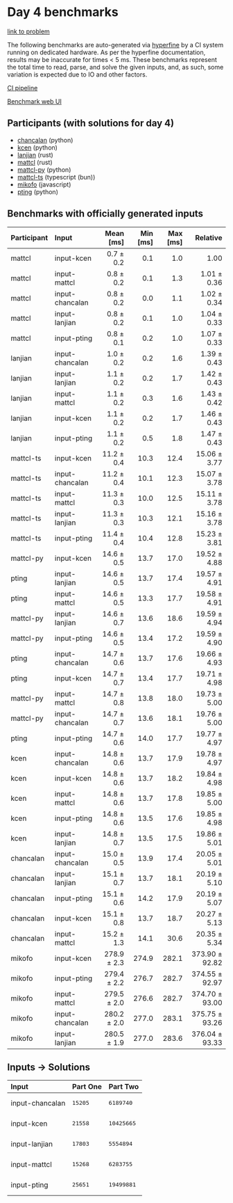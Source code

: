 # Day 4 benchmarks

[link to problem](https://adventofcode.com/2023/day/4)

The following benchmarks are auto-generated via
[hyperfine](https://github.com/sharkdp/hyperfine) by a CI system running on
dedicated hardware. As per the hyperfine documentation, results may be
inaccurate for times < 5 ms. These benchmarks represent the total time to read,
parse, and solve the given inputs, and, as such, some variation is expected due
to IO and other factors.

[CI pipeline](http://ci.papercode.net:8080/teams/main/pipelines/aoc2023)

[Benchmark web UI](https://aoc.ancalagon.black)


## Participants (with solutions for day 4)

- [chancalan](https://github.com/chancalan/aoc2023) (python)
- [kcen](https://github.com/kcen/aoc2023) (python)
- [lanjian](https://github.com/lanjian/aoc-2023) (rust)
- [mattcl](https://github.com/mattcl/aoc2023) (rust)
- [mattcl-py](https://github.com/mattcl/aoc2023-py) (python)
- [mattcl-ts](https://github.com/mattcl/aoc2023-js) (typescript (bun))
- [mikofo](https://github.com/mikofo/advent-of-code-2023) (javascript)
- [pting](https://github.com/pting/aoc2023) (python)


## Benchmarks with officially generated inputs

| Participant | Input | Mean [ms] | Min [ms] | Max [ms] | Relative |
|:---|:---|---:|---:|---:|---:|
| mattcl | input-kcen | 0.7 ± 0.2 | 0.1 | 1.0 | 1.00 |
| mattcl | input-mattcl | 0.8 ± 0.2 | 0.1 | 1.3 | 1.01 ± 0.36 |
| mattcl | input-chancalan | 0.8 ± 0.2 | 0.0 | 1.1 | 1.02 ± 0.34 |
| mattcl | input-lanjian | 0.8 ± 0.2 | 0.1 | 1.0 | 1.04 ± 0.33 |
| mattcl | input-pting | 0.8 ± 0.1 | 0.2 | 1.0 | 1.07 ± 0.33 |
| lanjian | input-chancalan | 1.0 ± 0.2 | 0.2 | 1.6 | 1.39 ± 0.43 |
| lanjian | input-lanjian | 1.1 ± 0.2 | 0.2 | 1.7 | 1.42 ± 0.43 |
| lanjian | input-mattcl | 1.1 ± 0.2 | 0.3 | 1.6 | 1.43 ± 0.42 |
| lanjian | input-kcen | 1.1 ± 0.2 | 0.2 | 1.7 | 1.46 ± 0.43 |
| lanjian | input-pting | 1.1 ± 0.2 | 0.5 | 1.8 | 1.47 ± 0.43 |
| mattcl-ts | input-kcen | 11.2 ± 0.4 | 10.3 | 12.4 | 15.06 ± 3.77 |
| mattcl-ts | input-chancalan | 11.2 ± 0.4 | 10.1 | 12.3 | 15.07 ± 3.78 |
| mattcl-ts | input-mattcl | 11.3 ± 0.3 | 10.0 | 12.5 | 15.11 ± 3.78 |
| mattcl-ts | input-lanjian | 11.3 ± 0.3 | 10.3 | 12.1 | 15.16 ± 3.78 |
| mattcl-ts | input-pting | 11.4 ± 0.4 | 10.4 | 12.8 | 15.23 ± 3.81 |
| mattcl-py | input-kcen | 14.6 ± 0.5 | 13.7 | 17.0 | 19.52 ± 4.88 |
| pting | input-lanjian | 14.6 ± 0.5 | 13.7 | 17.4 | 19.57 ± 4.91 |
| pting | input-mattcl | 14.6 ± 0.5 | 13.3 | 17.7 | 19.58 ± 4.91 |
| mattcl-py | input-lanjian | 14.6 ± 0.7 | 13.6 | 18.6 | 19.59 ± 4.94 |
| mattcl-py | input-pting | 14.6 ± 0.5 | 13.4 | 17.2 | 19.59 ± 4.90 |
| pting | input-chancalan | 14.7 ± 0.6 | 13.7 | 17.6 | 19.66 ± 4.93 |
| pting | input-kcen | 14.7 ± 0.7 | 13.4 | 17.7 | 19.71 ± 4.98 |
| mattcl-py | input-mattcl | 14.7 ± 0.8 | 13.8 | 18.0 | 19.73 ± 5.00 |
| mattcl-py | input-chancalan | 14.7 ± 0.7 | 13.6 | 18.1 | 19.76 ± 5.00 |
| pting | input-pting | 14.7 ± 0.6 | 14.0 | 17.7 | 19.77 ± 4.97 |
| kcen | input-chancalan | 14.8 ± 0.6 | 13.7 | 17.9 | 19.78 ± 4.97 |
| kcen | input-kcen | 14.8 ± 0.6 | 13.7 | 18.2 | 19.84 ± 4.98 |
| kcen | input-mattcl | 14.8 ± 0.6 | 13.7 | 17.8 | 19.85 ± 5.00 |
| kcen | input-pting | 14.8 ± 0.6 | 13.5 | 17.6 | 19.85 ± 4.98 |
| kcen | input-lanjian | 14.8 ± 0.7 | 13.5 | 17.5 | 19.86 ± 5.01 |
| chancalan | input-chancalan | 15.0 ± 0.5 | 13.9 | 17.4 | 20.05 ± 5.01 |
| chancalan | input-lanjian | 15.1 ± 0.7 | 13.7 | 18.1 | 20.19 ± 5.10 |
| chancalan | input-pting | 15.1 ± 0.6 | 14.2 | 17.9 | 20.19 ± 5.07 |
| chancalan | input-kcen | 15.1 ± 0.8 | 13.7 | 18.7 | 20.27 ± 5.13 |
| chancalan | input-mattcl | 15.2 ± 1.3 | 14.1 | 30.6 | 20.35 ± 5.34 |
| mikofo | input-kcen | 278.9 ± 2.3 | 274.9 | 282.1 | 373.90 ± 92.82 |
| mikofo | input-pting | 279.4 ± 2.2 | 276.7 | 282.7 | 374.55 ± 92.97 |
| mikofo | input-mattcl | 279.5 ± 2.0 | 276.6 | 282.7 | 374.70 ± 93.00 |
| mikofo | input-chancalan | 280.2 ± 2.0 | 277.0 | 283.1 | 375.75 ± 93.26 |
| mikofo | input-lanjian | 280.5 ± 1.9 | 277.0 | 283.6 | 376.04 ± 93.33 |


## Inputs -> Solutions

| Input | Part One | Part Two |
|:---|:---|:---|
|input-chancalan|<pre>15205</pre>|<pre>6189740</pre>|
|input-kcen|<pre>21558</pre>|<pre>10425665</pre>|
|input-lanjian|<pre>17803</pre>|<pre>5554894</pre>|
|input-mattcl|<pre>15268</pre>|<pre>6283755</pre>|
|input-pting|<pre>25651</pre>|<pre>19499881</pre>|